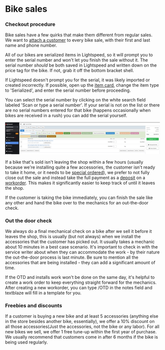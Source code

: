 # Bike sales

### Checkout procedure
Bike sales have a few quirks that make them different from regular sales. We want to [attach a customer](\Knowledgebase\attach) to every bike sale, with their first and last name and phone number.

All of our bikes are serialized items in Lightspeed, so it will prompt you to enter the serial number and won't let you finish the sale without it. The serial number *should* be both saved in Lightspeed and written down on the price tag for the bike. If not, grab it off the bottom bracket shell.

If Lightspeed doesn't prompt you for the serial, it was likely imported or created incorrectly. If possible, open up the [item card](\Knowledgebase\itemcard), change the item type to 'Serialized', and enter the serial number before proceeding.

You can select the serial number by clicking on the white search field labeled 'Scan or type a serial number'. If your serial is not on the list or there are no serial numbers entered for that bike (happens occasionally when bikes are received in a rush) you can add the serial yourself. 

![image](images/bikesale1.png)

If a bike that's sold isn't leaving the shop within a few hours (usually because we're installing quite a few accessories, the customer isn't ready to take it home, or it needs to be [special ordered](\Knowledgebase\specorder)), we prefer to not fully close out the sale and instead take the full payment as a [deposit](\deposit) on a [workorder](\Knowledgebase\workorder). This makes it significantly easier to keep track of until it leaves the shop.

If the customer is taking the bike immediately, you can finish the sale like any other and hand the bike over to the mechanics for an out-the-door check.

### Out the door check
We always do a final mechanical check on a bike after we sell it before it leaves the shop, this is usually (but not always) when we install the accessories that the customer has picked out. It usually takes a mechanic about 10 minutes in a best case scenario.  It's important to check in with the service writer about when they can accommodate the work - by their nature the out-the-door process is last minute. Be sure to mention all the accessories that are being installed - they can add a significant amount of time. 

If the OTD and installs work won't be done on the same day, it's helpful to create a work order to keep everything straight forward for the mechanics. After creating a new workorder, you can type /OTD in the notes field and textblaze will fill in a template for you. 

### Freebies and discounts

If a customer is buying a new bike and at least 5 accessories (anything else in the store besides another bike, essentially), we offer a 10% discount on all those accessories(Just the accessories, not the bike or any labor). 
For all new bikes we sell, we offer 1 free tune-up within the first year of purchase. We usually recommend that customers come in after 6 months if the bike is being used regularly.